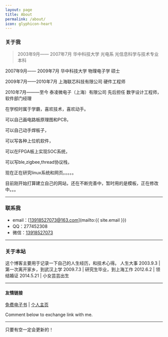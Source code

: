 ```yaml
---
layout: page
title: About
permalink: /about/
icon: glyphicon-heart
---
```


### 关于我

> 2003年9月—— 2007年7月		华中科技大学 光电系  光信息科学与技术专业  本科

2007年9月—— 2009年7月		华中科技大学 物理电子学  硕士 

2009年7月——2010年7月		上海联芯科技有限公司  硬件工程师

2010年7月———至今		泰凌微电子（上海）有限公司  先后担任  数字设计工程师，软件部门经理


在学校时属于学霸，喜欢技术，喜欢动手。

可以自己画电路板原理图和PCB，

可以自己动手焊板子，

可以写各种上位机软件，

可以在FPGA板上实现SOC系统，

可以写ble,zigbee,thread协议栈，

现在正在研究linux系统和网页。。。。。



目前刚开始打算建立自己的网站，还在不断完善中，暂时用的是模板，正在修改中。。。


---

### 联系我

* email：[13918527073@163.com](mailto:{{ site.email }})
* QQ：277452308
* 微信：[13918527073](http://weibo.com/3115521wh)


---

### 关于本站   

这个博客主要用于记录一下自己的人生经历，和技术心得。
人生大事
2003.9.3 | 第一次离开家乡，到武汉上学
2009.7.3 | 研究生毕业，到上海工作
2012.6.2 | 领结婚证
2014.5.21 | 小女芸芸出生
 


---

#### 友情链接

[免费电子书](http://www.allitebooks.com/) \| [个人主页](zongxiaodong.cn) 

Comment below to exchange link with me.  

---

只要有空一定会更新的！